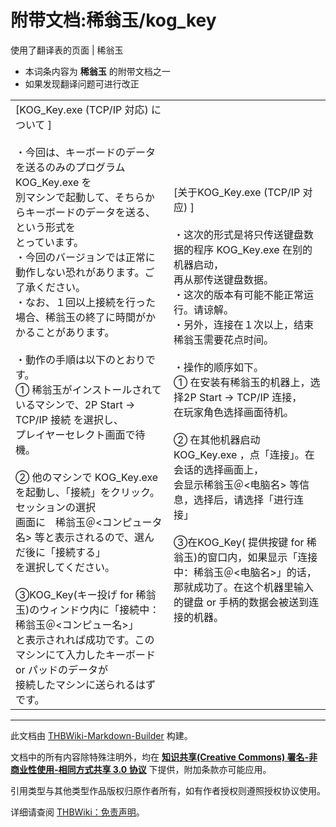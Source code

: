 # 附带文档:稀翁玉/kog_key

<!-- source html: G:\repos\THBWiki-Markdown-Builder\THBWikiMarkdown\Temp\main\0\00\ns506%3A%E7%A8%80%E7%BF%81%E7%8E%89%2Fkog_key.html -->

使用了翻译表的页面 | 稀翁玉

  
  

  

- 本词条内容为 **稀翁玉** 的附带文档之一
- 如果发现翻译问题可进行改正


<table><tbody><tr class="tt-content" id="=-1" data-pos="&#91;&quot;=&quot;,1&#93;"><td class="tt-ja" lang="ja"><div class="poem">[KOG_Key.exe (TCP/IP 対応) について ]<br><br>・今回は、キーボードのデータを送るのみのプログラム KOG_Key.exe を<br>別マシンで起動して、そちらからキーボードのデータを送る、という形式を<br>とっています。<br>・今回のバージョンでは正常に動作しない恐れがあります。ご了承ください。<br>・なお、１回以上接続を行った場合、稀翁玉の終了に時間がかかることがあります。<br><br>・動作の手順は以下のとおりです。<br>① 稀翁玉がインストールされているマシンで、2P Start -&gt; TCP/IP 接続 を選択し、<br>プレイヤーセレクト画面で待機。<br><br>② 他のマシンで KOG_Key.exe を起動し、「接続」をクリック。セッションの選択<br>画面に　稀翁玉＠&lt;コンピュータ名&gt; 等と表示されるので、選んだ後に「接続する」<br>を選択してください。<br><br>③KOG_Key(キー投げ for 稀翁玉)のウィンドウ内に「接続中：稀翁玉＠&lt;コンピュー名&gt;」<br>と表示されれば成功です。このマシンにて入力したキーボード or パッドのデータが<br>接続したマシンに送られるはずです。</div></td><td class="tt-zh" lang="zh"><div class="poem">[关于KOG_Key.exe (TCP/IP 对应)  ]<br><br>・这次的形式是将只传送键盘数据的程序 KOG_Key.exe 在别的机器启动，<br>再从那传送键盘数据。<br>・这次的版本有可能不能正常运行。请谅解。<br>・另外，连接在１次以上，结束稀翁玉需要花点时间。<br><br>・操作的顺序如下。<br>① 在安装有稀翁玉的机器上，选择2P Start -&gt; TCP/IP 连接，<br>在玩家角色选择画面待机。<br><br>② 在其他机器启动 KOG_Key.exe ，点「连接」。在会话的选择画面上，<br>会显示稀翁玉＠&lt;电脑名&gt; 等信息，选择后，请选择「进行连接」<br><br>③在KOG_Key( 提供按键 for 稀翁玉)的窗口内，如果显示「连接中：稀翁玉＠&lt;电脑名&gt;」的话，<br>那就成功了。在这个机器里输入的键盘 or 手柄的数据会被送到连接的机器。<br></div></td></tr></tbody></table>







---

此文档由 [THBWiki-Markdown-Builder](https://github.com/Delsin-Yu/THBWiki-Markdown-Builder) 构建。

文档中的所有内容除特殊注明外，均在 [**知识共享(Creative Commons) 署名-非商业性使用-相同方式共享 3.0 协议**](https://creativecommons.org/licenses/by-sa/3.0/deed.zh-hans) 下提供，附加条款亦可能应用。

引用类型与其他类型作品版权归原作者所有，如有作者授权则遵照授权协议使用。

详细请查阅 [THBWiki：免责声明](https://thbwiki.cc/THBWiki:%E5%85%8D%E8%B4%A3%E5%A3%B0%E6%98%8E)。

